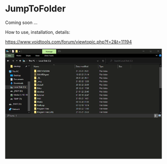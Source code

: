 # JumpToFolder
Coming soon ...


How to use, installation, details: 

https://www.voidtools.com/forum/viewtopic.php?f=2&t=11194




![](https://github.com/gepruts/JumpToFolder/raw/main/img/JumpToFolder.gif)
